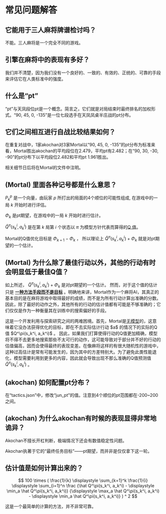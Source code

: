# 常见问题解答
## 它能用于三人麻将牌谱检讨吗？
不能。三人麻将是一个完全不同的游戏。

## 引擎在麻将中的表现有多好？
我们并不清楚，因为我们没有一个良好的、一致的、有效的、正统的、可靠的手段来评估它在人类标准中的强度。

## 什么是“pt”
“pt”与天凤段位pt是一个概念。简言之，它们就是对局结束时最终排名的加权形式。“90, 45, 0, -135”是一位七段选手在天凤凤桌半庄战的pt分布。

## 它们之间相互进行自战比较结果如何？
在重复对战中，1家akochan对3家Mortal以“90, 45, 0, -135”的pt分布为标准来看，Mortal胜出akochan的平均段位在2.479，平均pt有2.482；在“90, 30, -30, -90”的pt分布下以平均段位2.482和平均pt 1.961胜出。

相关细节日后将在Mortal的文件中注明。

## (Mortal) 里面各种记号都是什么意思？
$P_k^p$ 是一个向量，由玩家 $p$ 所打出的局面的4个顺位的可能性组成, 在游戏中的一局 $k$ 开始时进行评估。

$\Phi_k$ 是pt期望，在游戏中的一局 $k$ 开始时进行估计。

$\hat Q^\pi(s_k^i, a_k^i)$ 是在第 $k$ 局第 $i$ 个状态以 $\pi$ 为模型方针代表而算得的[Q 值](https://en.wikipedia.org/wiki/Q-learning)。

Mortal的Q值优化目标是 $\Phi_{k+1} - \Phi_k$ ，
所以理论上 $\hat Q^\pi(s_k^i, a_k^i) + \Phi_k$ 就是对pt期望的一个估计。

## (Mortal) 为什么除了最佳行动以外，其他的行动有时会明显低于最佳Q值？
如上所述， $\hat Q^\pi(s_k^i, a_k^i) + \Phi_k$ 是对pt期望的一个估计。 然而，对于这个值的估计只是
**<ins>一种方法手段而不是目标</ins>**
。明确地来讲，Mortal作为一个麻将AI，其真正的基本目的是在麻将游戏中取得最好的成绩，而不是为所有行动计算出准确的分数。因此，除了最好的动作之外，其他所有的行动的估计值都有可能是不够准确的；它们仅仅是作为一种衡量其在训练中的搜索偏好的手段。

这是一个开发利用与探索研究之间的两难困境。首先，Mortal是[无模型]([https://en.wikipedia.org/wiki/Model-free_(强化学习)](https://en.wikipedia.org/wiki/Model-free_(reinforcement_learning)))的，这意味着它没办法获得优化的目标，即在不去实际估计行动 $a$ 的情况下的实际的Q值 $Q^\pi(s_k^i, a_k^i)$ 。
因此，如果我们打算使得行动的Q值更加精确，模型将不得不去更多地搜索那些不太可行的动作，这可能导致对于部分并不好的行动的估值偏高，因而会使得最终的表现变差。在像麻将这样的有很大随机性的游戏中，这种过高估计是常有可能发生的，因为其中的方差特别大。为了避免此类性能退化，模型需要利用到更多的内容，因此就会导致出现不那么准确的Q值预测值 $\hat Q^\pi(s_k^i, a_k^i)$ 。

## (akochan) 如何配置pt分布？
在“tactics.json”中，修改“jun_pt”的值。注意到4个顺位的pt范围都在-200~200之间。

## (akochan) 为什么akochan有时候的表现显得非常地诡异？
Akochan不擅长开杠判断，极端情况下还会有数值稳定性问题。

Akochan执著于它的“最终任务目标”——pt期望，而并非是仅仅拿下这一轮。

## 估计值是如何计算出来的？
$$
100 \times (
    \frac{1}{k} \displaystyle \sum_{k=1}^k
    \frac{1}{i} \displaystyle \sum_{i=1}^n
    \frac
    {\hat Q^\pi(s_k^i, a_k^i) - \displaystyle \min_a \hat Q^\pi(s_k^i, a_k^i)}
    {\displaystyle \max_a \hat Q^\pi(s_k^i, a_k^i) - \displaystyle \min_a \hat Q^\pi(s_k^i, a_k^i)}
) ^ 2
$$

这是一个最简单的计算的方法，并不非常可靠。
